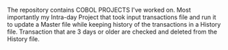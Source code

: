 The repository contains COBOL PROJECTS I've worked on. Most importantly my Intra-day Project that took input  transactions file and run it to update a Master file while keeping history of the transactions in a History file.  Transaction that are 3 days or older are checked and deleted from the History file.
